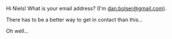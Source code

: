 Hi Niels! What is your email address? (I'm dan.bolser@gmail.com).

There has to be a better way to get in contact than this...

Oh well...

